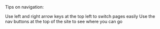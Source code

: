Tips on navigation:

Use left and right arrow keys at the top left to switch pages easily
Use the nav buttons at the top of the site to see where you can go
